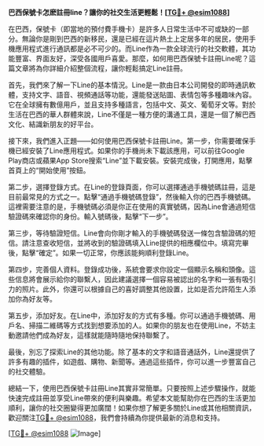 **巴西保號卡怎麽註冊line？讓你的社交生活更輕鬆！[[TG💪+ @esim1088](https://t.me/s/esim1088)]**

在巴西，保號卡（即當地的預付費手機卡）是許多人日常生活中不可或缺的一部分。無論你是剛到巴西的新移民，還是已經在這片熱土上定居多年的居民，使用手機應用程式進行通訊都是必不可少的。而Line作為一款全球流行的社交軟體，其功能豐富、界面友好，深受各國用戶喜愛。那麼，如何用巴西保號卡註冊Line呢？這篇文章將為你詳細介紹整個流程，讓你輕鬆搞定Line註冊。

首先，我們來了解一下Line的基本情況。Line是一款由日本公司開發的即時通訊軟體，支持文字、語音、視頻通話等功能，還能發送貼圖、表情包等多種趣味內容。它在全球擁有數億用戶，並且支持多種語言，包括中文、英文、葡萄牙文等。對於生活在巴西的華人群體來說，Line不僅是一種方便的溝通工具，還是一個了解巴西文化、結識新朋友的好平台。

接下來，我們進入正題——如何使用巴西保號卡註冊Line。第一步，你需要確保手機已經安裝了Line應用程式。如果你的手機尚未下載該應用，可以前往Google Play商店或蘋果App Store搜索“Line”並下載安裝。安裝完成後，打開應用，點擊首頁上的“開始使用”按鈕。

第二步，選擇登錄方式。在Line的登錄頁面，你可以選擇通過手機號碼註冊，這是目前最常見的方式之一。點擊“通過手機號碼登錄”，然後輸入你的巴西手機號碼。這裡需要注意的是，手機號碼必須是你正在使用的真實號碼，因為Line會通過短信驗證碼來確認你的身份。輸入號碼後，點擊“下一步”。

第三步，等待驗證短信。Line會向你剛才輸入的手機號碼發送一條包含驗證碼的短信。請注意查收短信，並將收到的驗證碼填入Line提供的相應欄位中。填寫完畢後，點擊“確定”。如果一切正常，你應該能夠順利登錄Line。

第四步，完善個人資料。登錄成功後，系統會要求你設定一個顯示名稱和頭像。這些信息將會展示給你的聯繫人，因此建議選擇一個容易被認出的名字和一張有吸引力的照片。此外，你還可以根據自己的喜好調整其他設置，比如是否允許陌生人添加你為好友等。

第五步，添加好友。在Line中，添加好友的方式有多種。你可以通過手機號碼、用戶名、掃描二維碼等方式找到想要添加的人。如果你的朋友也在使用Line，不妨主動邀請他們成為好友，這樣就能隨時隨地保持聯繫了。

最後，別忘了探索Line的其他功能。除了基本的文字和語音通話外，Line還提供了許多有趣的插件，如遊戲、購物、新聞等。通過這些插件，你可以進一步豐富自己的社交體驗。

總結一下，使用巴西保號卡註冊Line其實非常簡單。只要按照上述步驟操作，就能快速完成註冊並享受Line帶來的便利與樂趣。希望本文能幫助你在巴西的生活更加順利，讓你的社交圈變得更加廣闊！如果你想了解更多關於Line或其他相關資訊，歡迎關注[TG💪+ @esim1088](https://t.me/s/esim1088)，我們會持續為你提供最新的消息和支持。

[[TG💪+ @esim1088](https://t.me/s/esim1088) ![Image](https://i.postimg.cc/4NQfJmqS/Snipaste-2025-05-13-00-14-12.png)]